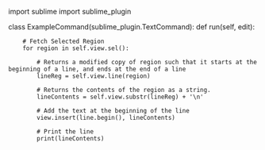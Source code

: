 import sublime
import sublime_plugin


class ExampleCommand(sublime_plugin.TextCommand):
	def run(self, edit):

		# Fetch Selected Region
		for region in self.view.sel():

			# Returns a modified copy of region such that it starts at the beginning of a line, and ends at the end of a line
			lineReg = self.view.line(region)	

			# Returns the contents of the region as a string.
			lineContents = self.view.substr(lineReg) + '\n'

			# Add the text at the beginning of the line
            view.insert(line.begin(), lineContents)

            # Print the line
			print(lineContents)

